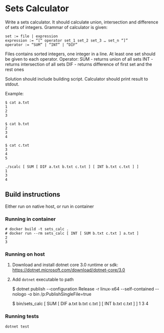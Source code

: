 # Sets Calculator

Write a sets calculator. It should calculate union, intersection and difference of sets of integers. Grammar of calculator is given:

    set := file | expression
    expression := “[“ operator set_1 set_2 set_3 … set_n “]”
    operator := “SUM” | “INT” | “DIF”

Files contains sorted integers, one integer in a line. At least one set should be given to each operator. Operator:
SUM - returns union of all sets
INT - returns intersection of all sets
DIF - returns difference of first set and the rest ones

Solution should include building script. Calculator should print result to stdout.

Example:

    $ cat a.txt
    1
    2
    3

    $ cat b.txt
    2
    3
    4

    $ cat c.txt
    3
    4
    5

    ./scalc [ SUM [ DIF a.txt b.txt c.txt ] [ INT b.txt c.txt ] ]
    1
    3
    4

## Build instructions

Either run on native host, or run in container

### Running in container

    # docker build -t sets_calc .
    # docker run --rm sets_calc [ INT [ SUM b.txt c.txt ] a.txt ]
    2
    3

### Running on host

1. Download and install dotnet core 3.0 runtime or sdk: https://dotnet.microsoft.com/download/dotnet-core/3.0
2. Add `dotnet` executable to path

    $ dotnet publish --configuration Release -r linux-x64 --self-contained --nologo -o bin /p:PublishSingleFile=true

    $ bin/sets_calc [ SUM [ DIF a.txt b.txt c.txt ] [ INT b.txt c.txt ] ]
    1
    3
    4

### Running tests

    dotnet test
